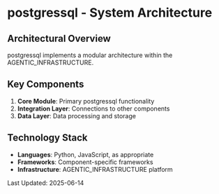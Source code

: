# postgressql - System Architecture

## Architectural Overview

postgressql implements a modular architecture within the AGENTIC_INFRASTRUCTURE.

## Key Components

1. **Core Module**: Primary postgressql functionality
2. **Integration Layer**: Connections to other components
3. **Data Layer**: Data processing and storage

## Technology Stack

- **Languages**: Python, JavaScript, as appropriate
- **Frameworks**: Component-specific frameworks
- **Infrastructure**: AGENTIC_INFRASTRUCTURE platform

Last Updated: 2025-06-14

